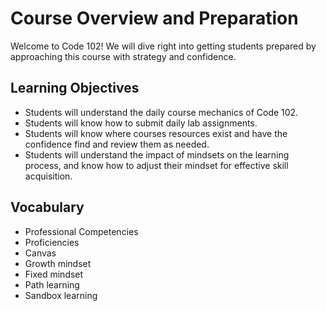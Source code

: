 # Course Overview and Preparation
Welcome to Code 102! We will dive right into getting students prepared by approaching this course with strategy and confidence.

## Learning Objectives
- Students will understand the daily course mechanics of Code 102.
- Students will know how to submit daily lab assignments.
- Students will know where courses resources exist and have the confidence find and review them as needed.
- Students will understand the impact of mindsets on the learning process, and know how to adjust their mindset for effective skill acquisition. 

## Vocabulary

- Professional Competencies
- Proficiencies
- Canvas
- Growth mindset
- Fixed mindset
- Path learning
- Sandbox learning